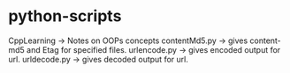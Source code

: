 # python-scripts 
CppLearning -> Notes on OOPs concepts
contentMd5.py -> gives content-md5 and Etag for specified files.
urlencode.py -> gives encoded output for url.
urldecode.py -> gives decoded output for url.
